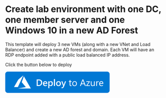 # Create lab environment with one DC, one member server and one Windows 10 in a new AD Forest

This template will deploy 3 new VMs (along with a new VNet and Load Balancer) and create a new  AD forest and domain. Each VM will have an RDP endpoint added with a public load balanced IP address.

Click the button below to deploy

[![Deploy To Azure](https://raw.githubusercontent.com/Azure/azure-quickstart-templates/master/1-CONTRIBUTION-GUIDE/images/deploytoazure.svg?sanitize=true)](https://portal.azure.com/#create/Microsoft.Template/uri/https%3A%2F%2Fraw.githubusercontent.com%2Fmsprodk%2FDeployLab%2Fmain%2FNewDeploy.json)
